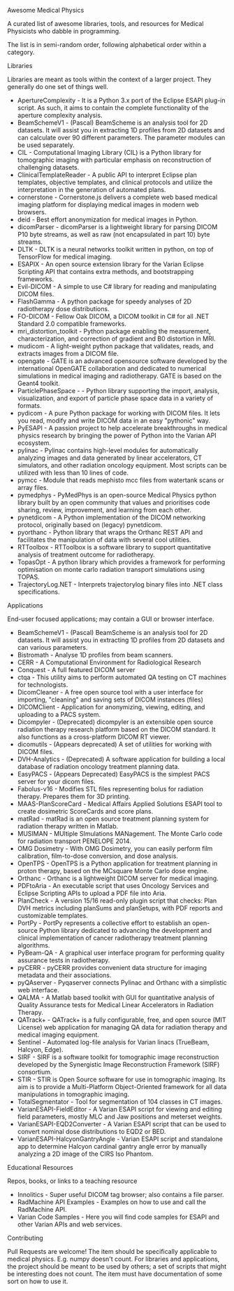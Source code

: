 Awesome Medical Physics

A curated list of awesome libraries, tools, and resources for Medical Physicists
who dabble in programming.

The list is in semi-random order, following alphabetical order within a category.

Libraries

Libraries are meant as tools within the context of a larger 
project. They generally do one set of things well. 

- ApertureComplexity -  It is a Python 3.x port of the Eclipse ESAPI plug-in script. As such, it aims to contain the complete functionality of the aperture complexity analysis.
- BeamSchemeV1 - (Pascal) BeamScheme is an analysis tool for 2D datasets. It will assist you in extracting 1D profiles from 2D datasets and can calculate over 90 different parameters. The parameter modules can be used separately. 
- CIL -  Computational Imaging Library (CIL) is a Python library for tomographic imaging with particular emphasis on reconstruction of challenging datasets.
- ClinicalTemplateReader -  A public API to interpret Eclipse plan templates, objective templates, and clinical protocols and utilize the interpretation in the generation of automated plans.
- cornerstone -  Cornerstone.js delivers a complete web based medical imaging platform for displaying medical images in modern web browsers. 
- deid -  Best effort anonymization for medical images in Python.
- dicomParser -  dicomParser is a lightweight library for parsing DICOM P10 byte streams, as well as raw (not encapsulated in part 10) byte streams.
- DLTK -  DLTK is a neural networks toolkit written in python, on top of TensorFlow for medical imaging.
- ESAPIX -  An open source extension library for the Varian Eclipse Scripting API that contains extra methods, and bootstrapping frameworks.
- Evil-DICOM -  A simple to use C# library for reading and manipulating DICOM files.
- FlashGamma -  A python package for speedy analyses of 2D radiotherapy dose distributions.
- FO-DICOM -  Fellow Oak DICOM, a DICOM toolkit in C# for all .NET Standard 2.0 compatible frameworks.
- mri_distortion_toolkit -   Python package enabling the measurement, characterization, and correction of gradient and B0 distortion in MRI. 
- mudicom -  A light-weight python package that validates, reads, and extracts images from a DICOM file.
- opengate -  GATE is an advanced opensource software developed by the international OpenGATE collaboration and dedicated to numerical simulations in medical imaging and radiotherapy. GATE is based on the Geant4 toolkit. 
- ParticlePhaseSpace -  - Python library supporting the import, analysis, visualization, and export of particle phase space data in a variety of formats. 
- pydicom -  A pure Python package for working with DICOM files. It lets you read, modify and write DICOM data in an easy "pythonic" way. 
- PyESAPI -  A passion project to help accelerate breakthroughs in medical physics research by bringing the power of Python into the Varian API ecosystem.
- pylinac -  Pylinac contains high-level modules for automatically analyzing images and data generated by linear accelerators, CT simulators, and other radiation oncology equipment. Most scripts can be utilized with less than 10 lines of code. 
- pymcc -  Module that reads mephisto mcc files from watertank scans or array files.
- pymedphys -  PyMedPhys is an open-source Medical Physics python library built by an open community that values and prioritises code sharing, review, improvement, and learning from each other. 
- pynetdicom -  A Python implementation of the DICOM networking protocol, originally based on (legacy) pynetdicom.
- pyorthanc -  Python library that wraps the Orthanc REST API and facilitates the manipulation of data with several cool utilities. 
- RTToolbox -  RTToolbox is a software library to support quantitative analysis of treatment outcome for radiotherapy.
- TopasOpt -  A python library which provides a framework for performing optimisation on monte carlo radiation transport simulations using TOPAS. 
- TrajectoryLog.NET -  Interprets trajectorylog binary files into .NET class specifications.

Applications

  End-user focused applications; may contain a GUI or browser interface.

- BeamSchemeV1 - (Pascal) BeamScheme is an analysis tool for 2D datasets. It will assist you in extracting 1D profiles from 2D datasets and can various parameters.
- Bistromath - Analyse 1D profiles from beam scanners.
- CERR - A Computational Environment for Radiological Research
- Conquest - A full featured DICOM server
- ctqa - This utility aims to perform automated QA testing on CT machines for technologists.
- DicomCleaner - A free open source tool with a user interface for importing, "cleaning" and saving sets of DICOM instances (files)
- DICOMClient - Application for anonymizing, viewing, editing, and uploading to a PACS system.
- Dicompyler - (Deprecated) dicompyler is an extensible open source radiation therapy research platform based on the DICOM standard. It also functions as a cross-platform DICOM RT viewer.
- dicomutils - (Appears deprecated) A set of utilities for working with DICOM files.
- DVH-Analytics - (Deprecated) A software application for building a local database of radiation oncology treatment planning data.
- EasyPACS - (Appears Deprecated) EasyPACS is the simplest PACS server for your dicom files.
- Fabolus-v16 - Modifies STL files representing bolus for radiation therapy. Prepares them for 3D printing. 
- MAAS-PlanScoreCard - Medical Affairs Applied Solutions ESAPI tool to create dosimetric ScoreCards and score plans.
- matRad - matRad is an open source treatment planning system for radiation therapy written in Matlab.
- MUSIMAN - MUltiple SImulations MANagement. The Monte Carlo code for radiation transport PENELOPE 2014.
- OMG Dosimetry - With OMG Dosimetry, you can easily perform film calibration, film-to-dose conversion, and dose analysis.
- OpenTPS - OpenTPS is a Python application for treatment planning in proton therapy, based on the MCsquare Monte Carlo dose engine.
- Orthanc - Orthanc is a lightweight DICOM server for medical imaging.
- PDFtoAria - An executable script that uses Oncology Services and Eclipse Scripting APIs to upload a PDF file into Aria.
- PlanCheck - A version 15/16 read-only plugin script that checks: Plan DVH metrics including planSums and planSetups, with PDF reports and customizable templates.
- PortPy - PortPy represents a collective effort to establish an open-source Python library dedicated to advancing the development and clinical implementation of cancer radiotherapy treatment planning algorithms.
- PyBeam-QA - A graphical user interface program for performing quality assurance tests in radiotherapy.
- pyCERR - pyCERR provides convenient data structure for imaging metadata and their associations.
- pyQAserver - Pyqaserver connects Pylinac and Orthanc with a simplistic web interface.
- QALMA - A Matlab based toolkit with GUI for quantitative analysis of Quality Assurance tests for Medical Linear Accelerators in Radiation Therapy.
- QATrack+ - QATrack+ is a fully configurable, free, and open source (MIT License) web application for managing QA data for radiation therapy and medical imaging equipment.
- Sentinel - Automated log-file analysis for Varian linacs (TrueBeam, Halcyon, Edge).
- SIRF - SIRF is a software toolkit for tomographic image reconstruction developed by the Synergistic Image Reconstruction Framework (SIRF) consortium.
- STIR - STIR is Open Source software for use in tomographic imaging. Its aim is to provide a Multi-Platform Object-Oriented framework for all data manipulations in tomographic imaging.
- TotalSegmentator - Tool for segmentation of 104 classes in CT images.
- VarianESAPI-FieldEditor - A Varian ESAPI script for viewing and editing field parameters, mostly MLC and Jaw positions and meterset weights.
- VarianESAPI-EQD2Converter - A Varian ESAPI script that can be used to convert nominal dose distributions to EQD2 or BED.
- VarianESAPI-HalcyonGantryAngle - Varian ESAPI script and standalone app to determine Halcyon cardinal gantry angle error by manually analyzing a 2D image of the CIRS Iso Phantom.

Educational Resources

Repos, books, or links to a teaching resource

- Innolitics - Super useful DICOM tag browser; also contains a file parser.
- RadMachine API Examples - Examples on how to use and call the RadMachine API.
- Varian Code Samples - Here you will find code samples for ESAPI and other Varian APIs and web services.

Contributing

Pull Requests are welcome! The item should be 
specifically applicable to medical physics. E.g. numpy doesn't count.
For libraries and applications, the project should be meant to be used by others;
a set of scripts that might be interesting does not count.
The item must have documentation of some sort on how to use it.
